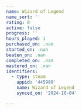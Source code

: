 ```yaml
---
name: Wizard of Legend
name_sort: ''
rating: 0
active: false
progress: ''
hours_played: 1
purchased_on: .nan
started_on: .nan
beaten_on: .nan
completed_on: .nan
mastered_on: .nan
identifiers:
  - type: steam
    appid: '445980'
    name: Wizard of Legend
    synced_on: '2024-10-04'

---
```

